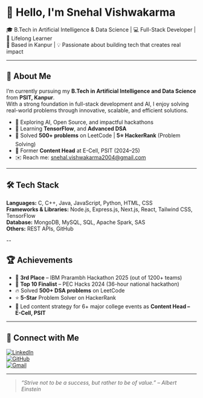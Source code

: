 # 👋 Hello, I'm Snehal Vishwakarma

🎓 B.Tech in Artificial Intelligence & Data Science | 💻 Full-Stack Developer | 🌱 Lifelong Learner  
📍 Based in Kanpur | 💡 Passionate about building tech that creates real impact  

---

## 💼 About Me

I’m currently pursuing my **B.Tech in Artificial Intelligence and Data Science** from **PSIT, Kanpur**.  
With a strong foundation in full-stack development and AI, I enjoy solving real-world problems through innovative, scalable, and efficient solutions.

- 🔭 Exploring AI, Open Source, and impactful hackathons  
- 🌱 Learning **TensorFlow**, and **Advanced DSA**  
- 🧠 Solved **500+ problems** on LeetCode | **5⭐️ HackerRank** (Problem Solving)  
- 👥 Former **Content Head** at E-Cell, PSIT (2024–25)  
- ✉️ Reach me: [snehal.vishwakarma2004@gmail.com](mailto:snehal.vishwakarma2004@gmail.com)

---

## 🛠️ Tech Stack

**Languages:** C, C++, Java, JavaScript, Python, HTML, CSS  
**Frameworks & Libraries:** Node.js, Express.js, Next.js, React, Tailwind CSS, TensorFlow  
**Database:** MongoDB, MySQL, SQL, Apache Spark, SAS  
**Others:** REST APIs, GitHub 
 
 --

## 🏆 Achievements

- 🥉 **3rd Place** – IBM Prarambh Hackathon 2025 (out of 1200+ teams)  
- 🏅 **Top 10 Finalist** – PEC Hacks 2024 (36-hour national hackathon)  
- 🔥 Solved **500+ DSA problems** on LeetCode  
- ⭐ **5-Star** Problem Solver on HackerRank  
- 🎤 Led content strategy for 6+ major college events as **Content Head – E-Cell, PSIT**

---

## 🔗 Connect with Me

[![LinkedIn](https://img.shields.io/badge/LinkedIn-blue?style=for-the-badge&logo=linkedin&logoColor=white)](https://linkedin.com/in/snehal-vishwakarma-30bb632ab/)  
[![GitHub](https://img.shields.io/badge/GitHub-000?style=for-the-badge&logo=github&logoColor=white)](https://github.com/iamsnehal-2004)  
[![Gmail](https://img.shields.io/badge/Email-D14836?style=for-the-badge&logo=gmail&logoColor=white)](mailto:snehal.vishwakarma2004@gmail.com)

---

> *“Strive not to be a success, but rather to be of value.” – Albert Einstein*
